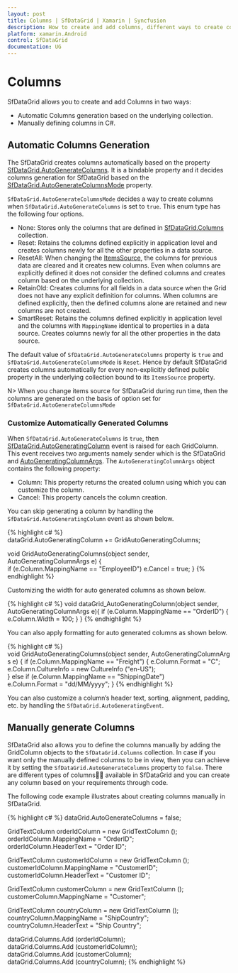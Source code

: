 ```yaml
---
layout: post
title: Columns | SfDataGrid | Xamarin | Syncfusion
description: How to create and add columns, different ways to create columns and its customizations in a SfDataGrid.
platform: xamarin.Android
control: SfDataGrid
documentation: UG
---
```


# Columns 

SfDataGrid allows you to create and add Columns in two ways:

* Automatic Columns generation based on the underlying collection.
* Manually defining columns in C#.


## Automatic Columns Generation

The SfDataGrid creates columns automatically based on the property [SfDataGrid.AutoGenerateColumns](http://help.syncfusion.com/cr/cref_files/xamarin/sfdatagrid/Syncfusion.SfDataGrid.XForms~Syncfusion.SfDataGrid.XForms.SfDataGrid~AutoGenerateColumns.html). It is a bindable property and it decides columns generation for SfDataGrid based on the [SfDataGrid.AutoGenerateColumnsMode](http://help.syncfusion.com/cr/cref_files/xamarin/sfdatagrid/Syncfusion.SfDataGrid.XForms~Syncfusion.SfDataGrid.XForms.SfDataGrid~AutoGenerateColumnsMode.html) property. 

`SfDataGrid.AutoGenerateColumnsMode` decides a way to create columns when `SfDataGrid.AutoGenerateColumns` is set to `true`. This enum type has the following four options.

* None: Stores only the columns that are defined in [SfDataGrid.Columns](http://help.syncfusion.com/cr/cref_files/xamarin/sfdatagrid/Syncfusion.SfDataGrid.XForms~Syncfusion.SfDataGrid.XForms.SfDataGrid~Columns.html) collection.
* Reset: Retains the columns defined explicitly in application level and creates columns newly for all the other properties in a data source.
* ResetAll: When changing the [ItemsSource](http://help.syncfusion.com/cr/cref_files/xamarin/sfdatagrid/Syncfusion.SfDataGrid.XForms~Syncfusion.SfDataGrid.XForms.SfDataGrid~ItemsSource.html), the columns for previous data are cleared and it creates new columns. Even when columns are explicitly defined it does not consider the defined columns and creates column based on the underlying collection.
* RetainOld: Creates columns for all fields in a data source when the Grid does not have any explicit definition for columns. When columns are defined explicitly, then the defined columns alone are retained and new columns are not created.
* SmartReset: Retains the columns defined explicitly in application level and the columns with `MappingName` identical to properties in a data source. Creates columns newly for all the other properties in the data source.

The default value of `SfDataGrid.AutoGenerateColumns` property is `true` and `SfDataGrid.AutoGenerateColumnsMode` is `Reset`. Hence by default SfDataGrid creates columns automatically for every non-explicitly defined public property in the underlying collection bound to its `ItemsSource` property.

N> When you change items source for SfDataGrid during run time, then the columns are generated on the basis of option set for `SfDataGrid.AutoGenerateColumnsMode`

### Customize Automatically Generated Columns

When `SfDataGrid.AutoGenerateColumns` is `true`, then [SfDataGrid.AutoGeneratingColumn](http://help.syncfusion.com/cr/cref_files/xamarin/sfdatagrid/Syncfusion.SfDataGrid.XForms~Syncfusion.SfDataGrid.XForms.SfDataGrid~AutoGeneratingColumn_EV.html) event is raised for each GridColumn. This event receives two arguments namely sender which is the SfDataGrid and [AutoGeneratingColumnArgs](http://help.syncfusion.com/cr/cref_files/xamarin/sfdatagrid/Syncfusion.SfDataGrid.XForms~Syncfusion.SfDataGrid.XForms.AutoGeneratingColumnArgs.html).
The `AutoGeneratingColumnArgs` object contains the following property:

* Column: This property returns the created column using which you can customize the column.
* Cancel: This property cancels the column creation.

You can skip generating a column by handling the `SfDataGrid.AutoGeneratingColumn` event as shown below.

{% highlight c# %}
dataGrid.AutoGeneratingColumn += GridAutoGeneratingColumns; 

void GridAutoGeneratingColumns(object sender, AutoGeneratingColumnArgs e)
{
    if (e.Column.MappingName == "EmployeeID")
        e.Cancel = true;
}
{% endhighlight %}

Customizing the width for auto generated columns as shown below.

{% highlight c# %}
void dataGrid_AutoGeneratingColumn(object sender, AutoGeneratingColumnArgs e){
if (e.Column.MappingName == "OrderID") {
    e.Column.Width = 100;
    }
}
{% endhighlight %}

You can also apply formatting for auto generated columns as shown below.

{% highlight c# %}
void GridAutoGeneratingColumns(object sender, AutoGeneratingColumnArgs e)
{
    if (e.Column.MappingName == "Freight") {
        e.Column.Format = "C";
        e.Column.CultureInfo = new CultureInfo ("en-US");
    } else if (e.Column.MappingName == "ShippingDate")
        e.Column.Format = "dd/MM/yyyy";
} 
{% endhighlight %}

You can also customize a column’s header text, sorting, alignment, padding, etc. by handling the `SfDataGrid.AutoGeneratingEvent`.


## Manually generate Columns

SfDataGrid also allows you to define the columns manually by adding the GridColumn objects to the `SfDataGrid.Columns` collection. In case if you want only the manually defined columns to be in view, then you can achieve it by setting the `SfDataGrid.AutoGenerateColumns` property to `false`. There are different types of columns available in SfDataGrid and you can create any column based on your requirements through code.
 
The following code example illustrates about creating columns manually in SfDataGrid.

{% highlight c# %}
dataGrid.AutoGenerateColumns = false;

GridTextColumn orderIdColumn = new GridTextColumn ();
orderIdColumn.MappingName = "OrderID";
orderIdColumn.HeaderText = "Order ID";

GridTextColumn customerIdColumn = new GridTextColumn ();
customerIdColumn.MappingName = "CustomerID";
customerIdColumn.HeaderText = "Customer ID";

GridTextColumn customerColumn = new GridTextColumn ();
customerColumn.MappingName = "Customer";

GridTextColumn countryColumn = new GridTextColumn ();
countryColumn.MappingName = "ShipCountry";
countryColumn.HeaderText = "Ship Country";

dataGrid.Columns.Add (orderIdColumn);
dataGrid.Columns.Add (customerIdColumn);
dataGrid.Columns.Add (customerColumn);
dataGrid.Columns.Add (countryColumn); 
{% endhighlight %}
